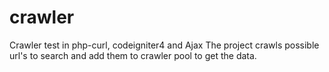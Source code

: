 # crawler
Crawler test in php-curl, codeigniter4 and Ajax
The project crawls possible url's to search and add them to crawler pool to get the data.
